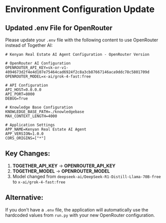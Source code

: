 # Environment Configuration Update

## Updated .env File for OpenRouter

Please update your `.env` file with the following content to use OpenRouter instead of Together AI:

```env
# Kenyan Real Estate AI Agent Configuration - OpenRouter Version

# OpenRouter AI Configuration
OPENROUTER_API_KEY=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
OPENROUTER_MODEL=x-ai/grok-4-fast:free

# API Configuration
API_HOST=0.0.0.0
API_PORT=8000
DEBUG=True

# Knowledge Base Configuration
KNOWLEDGE_BASE_PATH=./knowledgebase
MAX_CONTEXT_LENGTH=4000

# Application Settings
APP_NAME=Kenyan Real Estate AI Agent
APP_VERSION=1.0.0
CORS_ORIGINS=["*"]
```

## Key Changes:
1. **TOGETHER_API_KEY** → **OPENROUTER_API_KEY**
2. **TOGETHER_MODEL** → **OPENROUTER_MODEL** 
3. Model changed from `deepseek-ai/DeepSeek-R1-Distill-Llama-70B-free` to `x-ai/grok-4-fast:free`

## Alternative:
If you don't have a `.env` file, the application will automatically use the hardcoded values from `run.py` with your new OpenRouter configuration.
